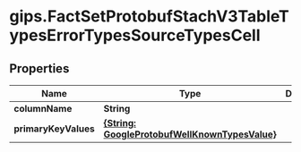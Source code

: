 # gips.FactSetProtobufStachV3TableTypesErrorTypesSourceTypesCell

## Properties

Name | Type | Description | Notes
------------ | ------------- | ------------- | -------------
**columnName** | **String** |  | [optional] 
**primaryKeyValues** | [**{String: GoogleProtobufWellKnownTypesValue}**](GoogleProtobufWellKnownTypesValue.md) |  | [optional] [readonly] 


